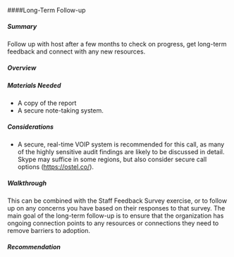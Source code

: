 
####Long-Term Follow-up

##### Summary
Follow up with host after a few months to check on progress, get long-term feedback and connect with any new resources.

##### Overview

##### Materials Needed 

* A copy of the report
* A secure note-taking system.

##### Considerations

* A secure, real-time VOIP system is recommended for this call, as many of the highly sensitive audit findings are likely to be discussed in detail.  Skype may suffice in some regions, but also consider secure call options (https://ostel.co/).

##### Walkthrough

This can be combined with the Staff Feedback Survey exercise, or to follow up on any concerns you have based on their responses to that survey.  The main goal of the long-term follow-up is to ensure that the organization has ongoing connection points to any resources or connections they need to remove barriers to adoption.

##### Recommendation

